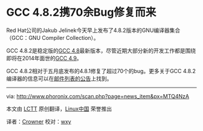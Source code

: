 GCC 4.8.2携70余Bug修复而来 
================================================================================
Red Hat公司的Jakub Jelinek今天早上发布了4.8.2版本的GNU编译器集合（GCC：GNU Compiler Collection）。

GCC 4.8.2是稳定版的[GCC 4.8][1]最新版本，尽管近期大部分新的开发工作都是围绕即将在2014年面世的[GCC 4.9][2]。

GCC 4.8.2相对于五月底发布的4.8.1修复了超过70个的bug。更多关于GCC 4.8.2编译器的信息可以在[邮件列表的公告][3]上找到。

--------------

via: http://www.phoronix.com/scan.php?page=news_item&px=MTQ4NzA

本文由 [LCTT](https://github.com/LCTT/TranslateProject) 原创翻译，[Linux中国](http://linux.cn/) 荣誉推出

译者：[Crowner](https://github.com/译者ID) 校对：[wxy](https://github.com/wxy)

[1]:http://www.phoronix.com/scan.php?page=search&q=GCC+4.8
[2]:http://www.phoronix.com/scan.php?page=search&q=GCC+4.9
[3]:http://gcc.gnu.org/ml/gcc/2013-10/msg00168.html
